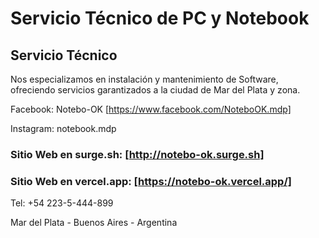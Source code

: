 # Servicio Técnico de PC y Notebook

## Servicio Técnico

Nos especializamos en instalación y mantenimiento de Software, ofreciendo servicios garantizados a la ciudad de Mar del Plata y zona.

Facebook: Notebo-OK  [https://www.facebook.com/NoteboOK.mdp]

Instagram: notebook.mdp

### Sitio Web en surge.sh:       [http://notebo-ok.surge.sh]

### Sitio Web en vercel.app:    [https://notebo-ok.vercel.app/]

Tel: +54 223-5-444-899

Mar del Plata - Buenos Aires - Argentina
